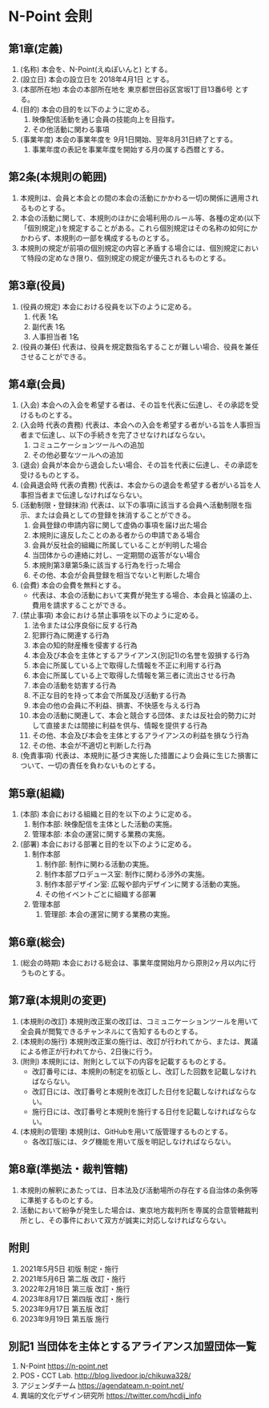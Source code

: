 # N-Point 会則

## 第1章(定義)

1. (名称) 本会を、N-Point(えぬぽいんと) とする。
2. (設立日) 本会の設立日を 2018年4月1日 とする。
3. (本部所在地) 本会の本部所在地を 東京都世田谷区宮坂1丁目13番6号 とする。
4. (目的) 本会の目的を以下のように定める。
    1. 映像配信活動を通じ会員の技能向上を目指す。
    2. その他活動に関わる事項
5. (事業年度) 本会の事業年度を 9月1日開始、翌年8月31日終了とする。
    1. 事業年度の表記を事業年度を開始する月の属する西暦とする。

## 第2条(本規則の範囲)

1. 本規則は、会員と本会との間の本会の活動にかかわる一切の関係に適用されるものとする。
2. 本会の活動に関して、本規則のほかに会場利用のルール等、各種の定め(以下「個別規定」)を規定することがある。これら個別規定はその名称の如何にかかわらず、本規則の一部を構成するものとする。
3. 本規則の規定が前項の個別規定の内容と矛盾する場合には、個別規定において特段の定めなき限り、個別規定の規定が優先されるものとする。

## 第3章(役員)

1. (役員の規定) 本会における役員を以下のように定める。
    1. 代表 1名
    2. 副代表 1名
    3. 人事担当者 1名
2. (役員の兼任) 代表は、役員を規定数指名することが難しい場合、役員を兼任させることができる。

## 第4章(会員)

1. (入会) 本会への入会を希望する者は、その旨を代表に伝達し、その承認を受けるものとする。
2. (入会時 代表の責務) 代表は、本会への入会を希望する者がいる旨を人事担当者まで伝達し、以下の手続きを完了させなければならない。
    1. コミュニケーションツールへの追加
    2. その他必要なツールへの追加
3. (退会) 会員が本会から退会したい場合、その旨を代表に伝達し、その承認を受けるものとする。
4. (会員退会時 代表の責務) 代表は、本会からの退会を希望する者がいる旨を人事担当者まで伝達しなければならない。
5. (活動制限・登録抹消) 代表は、以下の事項に該当する会員へ活動制限を指示、または会員としての登録を抹消することができる。
    1. 会員登録の申請内容に関して虚偽の事項を届け出た場合
    2. 本規則に違反したことのある者からの申請である場合
    3. 会員が反社会的組織に所属していることが判明した場合
    4. 当団体からの連絡に対し、一定期間の返答がない場合
    5. 本規則第3章第5条に該当する行為を行った場合
    6. その他、本会が会員登録を相当でないと判断した場合
6. (会費) 本会の会費を無料とする。
    - 代表は、本会の活動において実費が発生する場合、本会員と協議の上、費用を請求することができる。
7. (禁止事項) 本会における禁止事項を以下のように定める。
    1. 法令または公序良俗に反する行為
    2. 犯罪行為に関連する行為
    3. 本会の知的財産権を侵害する行為
    4. 本会及び本会を主体とするアライアンス(別記1)の名誉を毀損する行為
    5. 本会に所属している上で取得した情報を不正に利用する行為
    6. 本会に所属している上で取得した情報を第三者に流出させる行為
    7. 本会の活動を妨害する行為
    8. 不正な目的を持って本会で所属及び活動する行為
    9. 本会の他の会員に不利益、損害、不快感を与える行為
    10. 本会の活動に関連して、本会と競合する団体、または反社会的勢力に対して直接または間接に利益を供与、情報を提供する行為
    11. その他、本会及び本会を主体とするアライアンスの利益を損なう行為
    12. その他、本会が不適切と判断した行為
8. (免責事項) 代表は、本規則に基づき実施した措置により会員に生じた損害について、一切の責任を負わないものとする。

## 第5章(組織)

1. (本部) 本会における組織と目的を以下のように定める。
    1. 制作本部: 映像配信を主体とした活動の実施。
    2. 管理本部: 本会の運営に関する業務の実施。
2. (部署) 本会における部署と目的を以下のように定める。
    1. 制作本部
        1. 制作部: 制作に関わる活動の実施。
        2. 制作本部プロデュース室: 制作に関わる渉外の実施。
        3. 制作本部デザイン室: 広報や部内デザインに関する活動の実施。
        4. その他イベントごとに組織する部署
    2. 管理本部
        1. 管理部: 本会の運営に関する業務の実施。

## 第6章(総会)

1. (総会の時期) 本会における総会は、事業年度開始月から原則2ヶ月以内に行うものとする。

## 第7章(本規則の変更)

1. (本規則の改訂) 本規則改正案の改訂は、コミュニケーションツールを用いて全会員が閲覧できるチャンネルにて告知するものとする。
2. (本規則の施行) 本規則改正案の施行は、改訂が行われてから、または、異議による修正が行われてから、2日後に行う。
3. (附則) 本規則には、附則として以下の内容を記載するものとする。
    - 改訂番号には、本規則の制定を初版とし、改訂した回数を記載しなければならない。
    - 改訂日には、改訂番号と本規則を改訂した日付を記載しなければならない。
    - 施行日には、改訂番号と本規則を施行する日付を記載しなければならない。
4. (本規則の管理) 本規則は、GitHubを用いて版管理するものとする。
    - 各改訂版には、タグ機能を用いて版を明記しなければならない。

## 第8章(準拠法・裁判管轄)

1. 本規則の解釈にあたっては、日本法及び活動場所の存在する自治体の条例等に準拠するものとする。
2. 活動において紛争が発生した場合は、東京地方裁判所を専属的合意管轄裁判所とし、その事件において双方が誠実に対応しなければならない。

## 附則

1. 2021年5月5日 初版 制定・施行
2. 2021年5月6日 第二版 改訂・施行
3. 2022年2月18日 第三版 改訂・施行
4. 2023年8月17日 第四版 改訂・施行
5. 2023年9月17日 第五版 改訂
6. 2023年9月19日 第五版 施行

## 別記1 当団体を主体とするアライアンス加盟団体一覧

1. N-Point https://n-point.net
2. POS・CCT Lab. http://blog.livedoor.jp/chikuwa328/
3. アジェンダチーム https://agendateam.n-point.net/
4. 異端的文化デザイン研究所 https://twitter.com/hcdij_info
